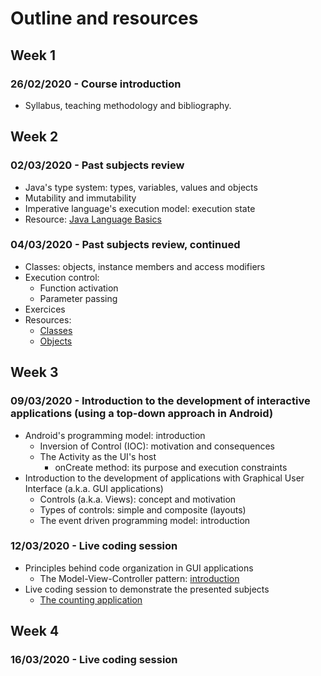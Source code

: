 # Outline and resources

## Week 1
### 26/02/2020 - Course introduction
* Syllabus, teaching methodology and bibliography.

## Week 2
### 02/03/2020 - Past subjects review
* Java's type system: types, variables, values and objects
* Mutability and immutability
* Imperative language's execution model: execution state
* Resource: [Java Language Basics](https://docs.oracle.com/javase/tutorial/java/nutsandbolts/index.html)

### 04/03/2020 - Past subjects review, continued
* Classes: objects, instance members and access modifiers
* Execution control:
  * Function activation
  * Parameter passing
* Exercices
* Resources: 
  * [Classes]((https://docs.oracle.com/javase/tutorial/java/javaOO/classes.html))
  * [Objects](https://docs.oracle.com/javase/tutorial/java/javaOO/objects.html)

## Week 3
### 09/03/2020 - Introduction to the development of interactive applications (using a top-down approach in Android)
* Android's programming model: introduction
  * Inversion of Control (IOC): motivation and consequences
  * The Activity as the UI's host
    * onCreate method: its purpose and execution constraints
* Introduction to the development of applications with Graphical User Interface (a.k.a. GUI applications)
  * Controls (a.k.a. Views): concept and motivation
  * Types of controls: simple and composite (layouts)
  * The event driven programming model: introduction

### 12/03/2020 - Live coding session
* Principles behind code organization in GUI applications
  * The Model-View-Controller pattern: [introduction](https://en.wikipedia.org/wiki/Model%E2%80%93view%E2%80%93controller)
* Live coding session to demonstrate the presented subjects
  * [The counting application](https://github.com/isel-leic-poo/19-20-2-LI23D/tree/master/Counting)   
 
## Week 4
### 16/03/2020 - Live coding session

